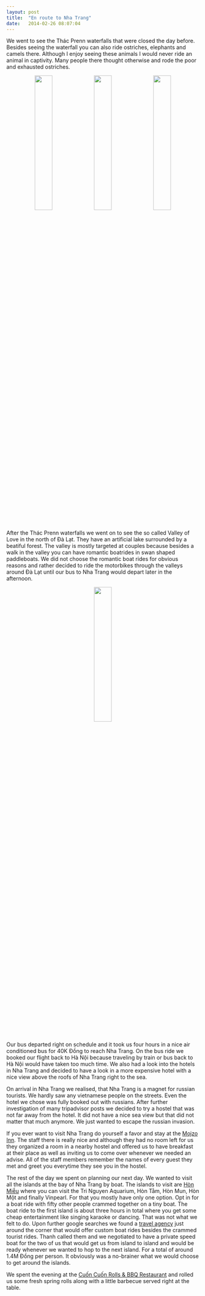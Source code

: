 ```yaml
---
layout: post
title:  "En route to Nha Trang"
date:	2014-02-26 08:07:04
---
```


We went to see the Thác Prenn waterfalls that were closed the day before. Besides seeing the waterfall you can also ride ostriches, elephants and camels there. Although I enjoy seeing these animals I would never ride an animal in captivity. Many people there thought otherwise and rode the poor and exhausted ostriches.

<div class="image-row" align="center">
	<div class="image-set">
 		<a class="example-image-link" href="https://dl.dropboxusercontent.com/s/1broknr7hhco8v8/2014-02-26%2009.26.13_thumb.jpg" data-lightbox="example-set" title="Beautiful Bonsai in front of the waterfall"><img class="example-image" src="https://dl.dropboxusercontent.com/s/1broknr7hhco8v8/2014-02-26%2009.26.13_thumb.jpg" width="30%" height="30%"/></a>
       <a class="example-image-link" href="https://dl.dropboxusercontent.com/s/d780ashcx0khh0t/2014-02-26%2009.30.37_thumb.jpg" data-lightbox="example-set" title="Camel at Thác Prenn waterfalls"><img class="example-image" src="https://dl.dropboxusercontent.com/s/d780ashcx0khh0t/2014-02-26%2009.30.37_thumb.jpg" width="30%" height="30%"/></a>
        <a class="example-image-link" href="https://dl.dropboxusercontent.com/s/0p0glik62dyzi7e/2014-02-26%2009.35.30_thumb.jpg" data-lightbox="example-set" title="Elephant rides for 10 minutes"><img class="example-image" src="https://dl.dropboxusercontent.com/s/0p0glik62dyzi7e/2014-02-26%2009.35.30_thumb.jpg" width="30%" height="30%"/></a>
	</div>
</div>

After the Thác Prenn waterfalls we went on to see the so called Valley of Love in the north of Đà Lạt. They have an artificial lake surrounded by a beatiful forest. The valley is mostly targeted at couples because besides a walk in the valley you can have romantic boatrides in swan shaped paddleboats. We did not choose the romantic boat rides for obvious reasons and rather decided to ride the motorbikes through the valleys around Đà Lạt until our bus to Nha Trang would depart later in the afternoon.

<div class="image-row" align="center">
	<div class="image-set">
       <a class="example-image-link" href="https://dl.dropboxusercontent.com/s/bsucq9az28fij0y/2014-02-26%2010.50.17_thumb.jpg" data-lightbox="example-set" title="Valley of Love"><img class="example-image" src="https://dl.dropboxusercontent.com/s/bsucq9az28fij0y/2014-02-26%2010.50.17_thumb.jpg" width="30%" height="30%"/></a>
	</div>
</div>

Our bus departed right on schedule and it took us four hours in a nice air conditioned bus for 40K Đồng to reach Nha Trang. On the bus ride we booked our flight back to Hà Nội because traveling by train or bus back to Hà Nội would have taken too much time. We also had a look into the hotels in Nha Trang and decided to have a look in a more expensive hotel with a nice view above the roofs of Nha Trang right to the sea. 

On arrival in Nha Trang we realised, that Nha Trang is a magnet for russian tourists. We hardly saw any vietnamese people on the streets. Even the hotel we chose was fully booked out with russians. After further investigation of many tripadvisor posts we decided to try a hostel that was not far away from the hotel. It did not have a nice sea view but that did not matter that much anymore. We just wanted to escape the russian invasion.

If you ever want to visit Nha Trang do yourself a favor and stay at the [Mojzo Inn](http://www.mojzo-inn.com). The staff there is really nice and although they had no room left for us they organized a room in a nearby hostel and offered us to have breakfast at their place as well as inviting us to come over whenever we needed an advise. All of the staff members remember the names of every guest they met and greet you everytime they see you in the hostel.

The rest of the day we spent on planning our next day. We wanted to visit all the islands at the bay of Nha Trang by boat. The islands to visit are [Hòn Miễu](http://goo.gl/maps/9Yxyj) where you can visit the Tri Nguyen Aquarium, Hòn Tằm, Hòn Mun, Hòn Một and finally Vinpearl. For that you mostly have only one option. Opt in for a boat ride with fifty other people crammed together on a tiny boat. The boat ride to the first island is about three hours in total where you get some cheap entertainment like singing karaoke or dancing. That was not what we felt to do. Upon further google searches we found a [travel agency](http://vietnamjungletravel.com) just around the corner that would offer custom boat rides besides the crammed tourist rides. Thanh called them and we negotiated to have a private speed boat for the two of us that would get us from island to island and would be ready whenever we wanted to hop to the next island. For a total of around 1.4M Đồng per person. It obviously was a no-brainer what we would choose to get around the islands.

We spent the evening at the [Cuốn Cuốn Rolls & BBQ Restaurant](https://www.facebook.com/pages/Cuon-Cuon-Rolls-BBQ-Restaurant/583231361748735) and rolled us some fresh spring rolls along with a little barbecue served right at the table.